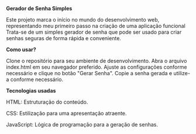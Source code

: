 **Gerador de Senha Simples**

Este projeto marca o início no mundo do desenvolvimento web, representando meu primeiro passo na criação de uma aplicação funcional
Trata-se de um simples gerador de senha que pode ser usado para criar senhas seguras de forma rápida e conveniente.


**Como usar?**

Clone o repositório para seu ambiente de desenvolvimento.
Abra o arquivo index.html em seu navegador preferido.
Ajuste as configurações conforme necessário e clique no botão "Gerar Senha".
Copie a senha gerada e utilize-a conforme necessário.


**Tecnologias usadas**

HTML: Estruturação do conteúdo.

CSS: Estilização para uma apresentação atraente.

JavaScript: Lógica de programação para a geração de senhas.
